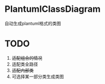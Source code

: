 # PlantumlClassDiagram

自动生成plantuml格式的类图

# TODO
1. ~~适配组合的情况~~
2. 适配类全路径
3. ~~适配内部类~~
4. 可选择某一部分类生成类图
